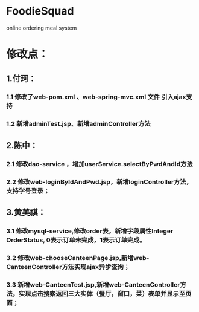 # FoodieSquad
 online ordering meal system
 # 修改点：
 ## 1.付珂：
 ### 1.1 修改了web-pom.xml 、web-spring-mvc.xml 文件 引入ajax支持
 ### 1.2 新增adminTest.jsp、新增adminController方法
 ## 2.陈中：
 ### 2.1 修改dao-service ，增加userService.selectByPwdAndId方法
 ### 2.2 修改web-loginByIdAndPwd.jsp，新增loginController方法，支持学号登录；
 ## 3.黄美祺：
 ### 3.1 修改mysql-service,修改order表，新增字段属性Integer OrderStatus, 0表示订单未完成，1表示订单完成。
 ### 3.2 修改web-chooseCanteenPage.jsp,新增web-CanteenController方法实现ajax异步查询；
 ### 3.3 新增web-CanteenTest.jsp,新增web-CanteenController方法，实现点击搜索返回三大实体（餐厅，窗口，菜）表单并显示至页面；
